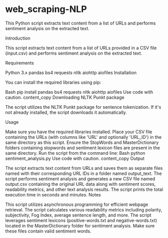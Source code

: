 # web_scraping-NLP
This Python script extracts text content from a list of URLs and performs sentiment analysis on the extracted text.


Introduction

This script extracts text content from a list of URLs provided in a CSV file (input.csv) and performs sentiment analysis on the extracted text.

Requirements

Python 3.x
pandas
bs4
requests
nltk
aiohttp
aiofiles
Installation

You can install the required libraries using pip:

Bash
pip install pandas bs4 requests nltk aiohttp aiofiles
Use code with caution.
content_copy
Downloading NLTK Punkt package

The script utilizes the NLTK Punkt package for sentence tokenization. If it's not already installed, the script downloads it automatically.

Usage

Make sure you have the required libraries installed.
Place your CSV file containing the URLs (with columns like 'URL' and optionally 'URL_ID') in the same directory as this script.
Ensure the StopWords and MasterDictionary folders containing stopwords and sentiment lexicon files are present in the same directory.
Run the script from the command line:
Bash
python sentiment_analysis.py
Use code with caution.
content_copy
Output

The script extracts text content from URLs and saves them as separate files named with their corresponding URL IDs in a folder named output_text.
The script performs sentiment analysis and generates a new CSV file named output.csv containing the original URL data along with sentiment scores, readability metrics, and other text analysis results.
The script prints the total execution time in seconds and minutes.
Notes

This script utilizes asynchronous programming for efficient webpage retrieval.
The script calculates various readability metrics including polarity, subjectivity, Fog Index, average sentence length, and more.
The script leverages sentiment lexicons (positive-words.txt and negative-words.txt) located in the MasterDictionary folder for sentiment analysis. Make sure these files contain valid sentiment words.
